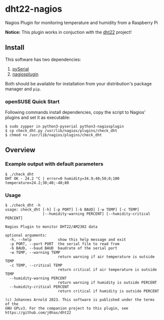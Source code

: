 # dht22-nagios
Nagios Plugin for monitoring temperature and humidity from a Raspberry Pi

**Notice:** This plugin works in conjuction with the [dht22](https://github.com/j0hax/dht22) project!

## Install
This software has two dependencies:

1. [pySerial](https://pyserial.readthedocs.io/en/stable/)
2. [nagiosplugin](https://nagiosplugin.readthedocs.io/en/stable/)

Both should be available for installation from your distribution's package manager and `pip`.

### openSUSE Quick Start
Following commands install dependencies, copy the script to Nagios' plugins and set it as executable:

```console
$ sudo zypper in python3-pyserial python3-nagiosplugin
$ cp check_dht.py /usr/lib/nagios/plugins/check_dht
$ chmod +x /usr/lib/nagios/plugins/check_dht
```

## Overview
### Example output with default parameters
```console
$ ./check_dht
DHT OK - 24.2 °C | error=0 humidity=34.9;40;50;0;100 temperature=24.2;30;40;-40;80
```

### Usage
```console
$ ./check_dht -h
usage: check_dht [-h] [-p PORT] [-b BAUD] [-w TEMP] [-c TEMP]
                 [--humidity-warning PERCENT] [--humidity-critical PERCENT]

Nagios Plugin to monitor DHT22/AM2302 data

optional arguments:
  -h, --help            show this help message and exit
  -p PORT, --port PORT  the serial file to read from
  -b BAUD, --baud BAUD  baudrate of the serial port
  -w TEMP, --warning TEMP
                        return warning if air temperature is outside TEMP
  -c TEMP, --critical TEMP
                        return critical if air temperature is outside TEMP
  --humidity-warning PERCENT
                        return warning if humidity is outside PERCENT
  --humidity-critical PERCENT
                        return critical if humidity is outside PERCENT

(c) Johannes Arnold 2023. This software is published under the terms of the
GNU GPLv3. For the companion project to this plugin, see
https://github.com/j0hax/dht22
```


